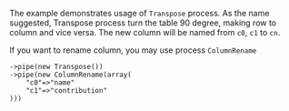 The example demonstrates usage of `Transpose` process. As the name suggested, Transpose process turn the table 90 degree, making row to column and vice versa. The new column will be named from `c0`, `c1` to `cn`.

If you want to rename column, you may use process `ColumnRename`

```
->pipe(new Transpose())
->pipe(new ColumnRename(array(
    "c0"=>"name"
    "c1"=>"contribution"
)))
```